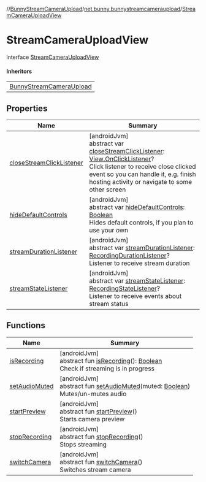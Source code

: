 //[BunnyStreamCameraUpload](../../../index.md)/[net.bunny.bunnystreamcameraupload](../index.md)/[StreamCameraUploadView](index.md)

# StreamCameraUploadView

interface [StreamCameraUploadView](index.md)

#### Inheritors

| |
|---|
| [BunnyStreamCameraUpload](../-bunny-stream-camera-upload/index.md) |

## Properties

| Name | Summary |
|---|---|
| [closeStreamClickListener](close-stream-click-listener.md) | [androidJvm]<br>abstract var [closeStreamClickListener](close-stream-click-listener.md): [View.OnClickListener](https://developer.android.com/reference/kotlin/android/view/View.OnClickListener.html)?<br>Click listener to receive close clicked event so you can handle it, e.g. finish hosting activity or navigate to some other screen |
| [hideDefaultControls](hide-default-controls.md) | [androidJvm]<br>abstract var [hideDefaultControls](hide-default-controls.md): [Boolean](https://kotlinlang.org/api/core/kotlin-stdlib/kotlin/-boolean/index.html)<br>Hides default controls, if you plan to use your own |
| [streamDurationListener](stream-duration-listener.md) | [androidJvm]<br>abstract var [streamDurationListener](stream-duration-listener.md): [RecordingDurationListener](../-recording-duration-listener/index.md)?<br>Listener to receive stream duration |
| [streamStateListener](stream-state-listener.md) | [androidJvm]<br>abstract var [streamStateListener](stream-state-listener.md): [RecordingStateListener](../-recording-state-listener/index.md)?<br>Listener to receive events about stream status |

## Functions

| Name | Summary |
|---|---|
| [isRecording](is-recording.md) | [androidJvm]<br>abstract fun [isRecording](is-recording.md)(): [Boolean](https://kotlinlang.org/api/core/kotlin-stdlib/kotlin/-boolean/index.html)<br>Check if streaming is in progress |
| [setAudioMuted](set-audio-muted.md) | [androidJvm]<br>abstract fun [setAudioMuted](set-audio-muted.md)(muted: [Boolean](https://kotlinlang.org/api/core/kotlin-stdlib/kotlin/-boolean/index.html))<br>Mutes/un-mutes audio |
| [startPreview](start-preview.md) | [androidJvm]<br>abstract fun [startPreview](start-preview.md)()<br>Starts camera preview |
| [stopRecording](stop-recording.md) | [androidJvm]<br>abstract fun [stopRecording](stop-recording.md)()<br>Stops streaming |
| [switchCamera](switch-camera.md) | [androidJvm]<br>abstract fun [switchCamera](switch-camera.md)()<br>Switches stream camera |